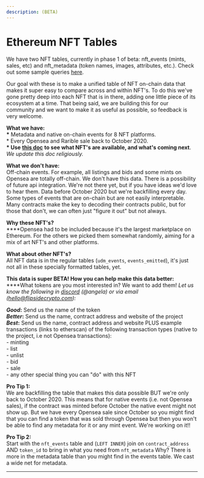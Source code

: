 ```yaml
---
description: (BETA)
---
```


# Ethereum NFT Tables

We have two NFT tables, currently in phase 1 of beta: nft\_events (mints, sales, etc) and nft\_metadata (token names, images, attributes, etc.). Check out some sample queries [here](https://velocity-app.flipsidecrypto.com/velocity/collections/4d5f21e4-de97-47db-b3c3-c19c27e847c5).

Our goal with these is to make a unified table of NFT on-chain data that makes it super easy to compare across and within NFT's. To do this we've gone pretty deep into each NFT that is in there, adding one little piece of its ecosystem at a time. That being said, we are building this for our community and we want to make it as useful as possible, so feedback is very welcome.

**What we have:** \
**\*** Metadata and native on-chain events for 8 NFT platforms. \
\* Every Opensea and Rarible sale back to October 2020. \
**\* Use** [**this doc**](https://docs.google.com/spreadsheets/d/1mEyanXGHhYfI2fi65jdhDhUCvp06-ucEnM5y1N5EBVk/edit#gid=0) **to see what NFT's are available, and what's coming next**. _We update this doc religiously._

**What we don't have:** \
Off-chain events. For example, all listings and bids and some mints on Opensea are totally off-chain. We don't have this data. There is a possibility of future api integration. We're not there yet, but if you have ideas we'd love to hear them. Data before October 2020 but we're backfilling every day. Some types of events that are on-chain but are not easily interpretable. Many contracts make the key to decoding their contracts public, but for those that don't, we can often just "figure it out" but not always.

**Why these NFT's?**\
****Opensea had to be included because it's the largest marketplace on Ethereum. For the others we picked them somewhat randomly, aiming for a mix of art NFT's and other platforms.

**What about other NFT's?**\
All NFT data is in the regular tables (`udm_events`, `events_emitted`), it's just not all in these specially formatted tables, yet.

**This data is super BETA! How you can help make this data better:**\
****What tokens are you most interested in? We want to add them! _Let us know the following in_ [_discord_](https://discord.gg/HXZTApG5)  _(@angela) or via email (hello@flipsidecrypto.com):_

_**Good**_**:** Send us the name of the token\
_**Better**_**:** Send us the name, contract address and website of the project\
_**Best**_**:** Send us the name, contract address and website PLUS example transactions (links to etherscan) of the following transaction types (native to the project, i.e not Opensea transactions): \
&#x20;   \- minting \
&#x20;   \- list \
&#x20;   \- unlist \
&#x20;   \- bid \
&#x20;   \- sale \
&#x20;   \- any other special thing you can "do" with this NFT

**Pro Tip 1:**\
We are backfilling the table that makes this data possible BUT we're only back to October 2020. This means that for native events (i.e. not Opensea sales), if the contract was minted before October the native event might not show up. But we have every Opensea sale since October so you might find that you can find a token that was sold through Opensea but then you won't be able to find any metadata for it or any mint event. We're working on it!!

**Pro Tip 2:** \
Start with the `nft_events` table and (`LEFT INNER`) join on `contract_address` AND `token_id` to bring in what you need from `nft_metadata` Why? There is more in the metadata table than you might find in the events table. We cast a wide net for metadata.

****
